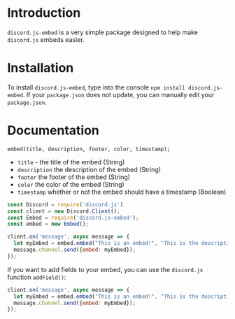 # Introduction
`discord.js-embed` is a very simple package designed to help make `discord.js` embeds easier.
# Installation
To install `discord.js-embed`, type into the console `npm install discord.js-embed`. If your `package.json` does not update, you can manually edit your `package.json`.
# Documentation
`embed(title, description, footer, color, timestamp);`

* `title` - the title of the embed (String)
* `description` the description of the embed (String)
* `footer` the footer of the embed (String)
* `color` the color of the embed (String)
* `timestamp` whether or not the embed should have a timestamp (Boolean)
```JavaScript
const Discord = require('discord.js')
const client = new Discord.Client();
const Embed = require('discord.js-embed');
const embed = new Embed();

client.on('message', async message => {
  let myEmbed = embed.embed("This is an embed!", "This is the description of the embed", "This is the footer of the embed", "#ffffff", true);
  message.channel.send({embed: myEmbed});
});
```

If you want to add fields to your embed, you can use the `discord.js` function `addField()`:
```JavaScript
client.on('message', async message => {
  let myEmbed = embed.embed("This is an embed!", "This is the description of the embed", "This is the footer of the embed", "#ffffff", true).addField("This is the field name", "This is the field text", true);
  message.channel.send({embed: myEmbed});
});
```
